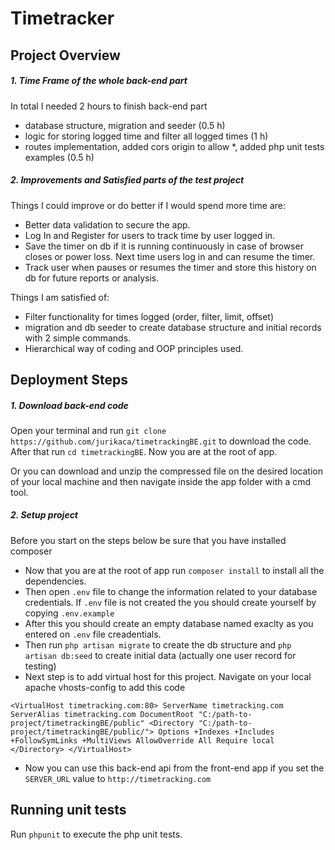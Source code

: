 # Timetracker

## Project Overview

##### 1. Time Frame of the whole back-end part
In total I needed 2 hours to finish back-end part
- database structure, migration and seeder (0.5 h)
- logic for storing logged time and filter all logged times (1 h)
- routes implementation, added cors origin to allow *, added php unit tests examples (0.5 h)

##### 2. Improvements and Satisfied parts of the test project
Things I could improve or do better if I would spend more time are:
- Better data validation to secure the app.
- Log In and Register for users to track time by user logged in.
- Save the timer on db if it is running continuously in case of browser closes or power loss. Next time users log in and can resume the timer.
- Track user when pauses or resumes the timer and store this history on db for future reports or analysis.

Things I am satisfied of:
- Filter functionality for times logged (order, filter, limit, offset)
- migration and db seeder to create database structure and initial records with 2 simple commands.
- Hierarchical way of coding and OOP principles used.

## Deployment Steps

##### 1. Download back-end code 
Open your terminal and run `git clone https://github.com/jurikaca/timetrackingBE.git` to download the code. After that run `cd timetrackingBE`. Now you are at the root of app.

Or you can download and unzip the compressed file on the desired location of your local machine and then navigate inside the app folder with a cmd tool.

##### 2. Setup project
Before you start on the steps below be sure that you have installed composer
- Now that you are at the root of app run `composer install` to install all the dependencies.
- Then open `.env` file to change the information related to your database credentials. If `.env` file is not created the you should create yourself by copying `.env.example`
- After this you should create an empty database named exaclty as you entered on `.env` file creadentials.
- Then run `php artisan migrate` to create the db structure and `php artisan db:seed` to create initial data (actually one user record for testing)
- Next step is to add virtual host for this project. Navigate on your local apache vhosts-config to add this code
 
 `<VirtualHost timetracking.com:80>
     ServerName timetracking.com
     ServerAlias timetracking.com
     DocumentRoot "C:/path-to-project/timetrackingBE/public"
     <Directory "C:/path-to-project/timetrackingBE/public/">
       Options +Indexes +Includes +FollowSymLinks +MultiViews
       AllowOverride All
       Require local
     </Directory>
    </VirtualHost>`
- Now you can use this back-end api from the front-end app if you set the `SERVER_URL` value to `http://timetracking.com`

## Running unit tests

Run `phpunit` to execute the php unit tests.

